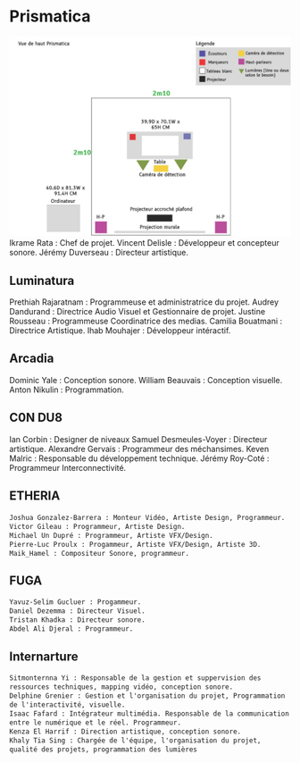 
# Prismatica

![photo](media/Prismatica_plantation.jpg)
   Ikrame Rata : Chef de projet.
   Vincent Delisle : Développeur et concepteur sonore. 
   Jérémy Duverseau : Directeur artistique.

## Luminatura

   Prethiah Rajaratnam : Programmeuse et administratrice du projet.
   Audrey Dandurand : Directrice Audio Visuel et Gestionnaire de projet.
   Justine Rousseau : Programmeuse Coordinatrice des medias.
   Camilia Bouatmani : Directrice Artistique. 
   Ihab Mouhajer : Développeur intéractif.

## Arcadia

   Dominic Yale : Conception sonore.
   William Beauvais : Conception visuelle.
   Anton Nikulin : Programmation.

 ## C0N DU8

   Ian Corbin : Designer de niveaux
   Samuel Desmeules-Voyer : Directeur artistique.
   Alexandre Gervais : Programmeur des méchansimes.
   Keven Malric : Responsable du développement technique.
   Jérémy Roy-Coté : Programmeur Interconnectivité.
     
 ## ETHERIA

    Joshua Gonzalez-Barrera : Monteur Vidéo, Artiste Design, Programmeur.
    Victor Gileau : Programmeur, Artiste Design.
    Michael Un Dupré : Programmeur, Artiste VFX/Design.
    Pierre-Luc Proulx : Progammeur, Artiste VFX/Design, Artiste 3D.
    Maik_Hamel : Compositeur Sonore, programmeur.


## FUGA

    Yavuz-Selim Gucluer : Progammeur.
    Daniel Dezemma : Directeur Visuel.
    Tristan Khadka : Directeur sonore.
    Abdel Ali Djeral : Programmeur.

## Internarture 

    Sitmonternna Yi : Responsable de la gestion et suppervision des ressources techniques, mapping vidéo, conception sonore.
    Delphine Grenier : Gestion et l'organisation du projet, Programmation de l'interactivité, visuelle.
    Isaac Fafard : Intégrateur multimédia. Responsable de la communication entre le numérique et le réel. Programmeur.
    Kenza El Harrif : Direction artistique, conception sonore.
    Khaly Tia Sing : Chargée de l'équipe, l'organisation du projet, qualité des projets, programmation des lumières
